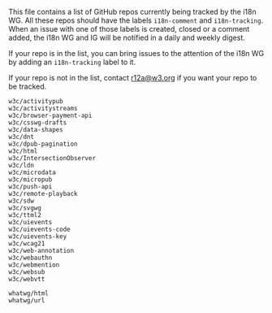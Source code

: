 This file contains a list of GitHub repos currently being tracked by the i18n WG. All these repos should have the labels `i18n-comment` and `i18n-tracking`. When an issue with one of those labels is created, closed or a comment added, the i18n WG and IG will be notified in a daily and weekly digest. 

If your repo is in the list, you can bring issues to the attention of the i18n WG by adding an `i18n-tracking` label to it.

If your repo is not in the list, contact r12a@w3.org if you want your repo to be tracked.

```
w3c/activitypub 
w3c/activitystreams 
w3c/browser-payment-api 
w3c/csswg-drafts 
w3c/data-shapes 
w3c/dnt
w3c/dpub-pagination 
w3c/html 
w3c/IntersectionObserver 
w3c/ldn 
w3c/microdata 
w3c/micropub 
w3c/push-api 
w3c/remote-playback 
w3c/sdw 
w3c/svgwg 
w3c/ttml2 
w3c/uievents 
w3c/uievents-code 
w3c/uievents-key 
w3c/wcag21 
w3c/web-annotation 
w3c/webauthn 
w3c/webmention 
w3c/websub 
w3c/webvtt 

whatwg/html 
whatwg/url 
```
